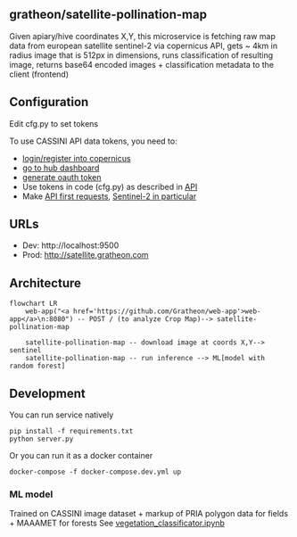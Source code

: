 ## gratheon/satellite-pollination-map
Given apiary/hive coordinates X,Y, this microservice is 
fetching raw map data from european satellite sentinel-2 via copernicus API,
gets ~ 4km in radius image that is 512px in dimensions,
runs classification of resulting image,
returns base64 encoded images + classification metadata to the client (frontend)


## Configuration
Edit cfg.py to set tokens

To use CASSINI API data tokens, you need to:
- [login/register into copernicus](https://identity.dataspace.copernicus.eu/auth/realms/CDSE/protocol/openid-connect/auth?client_id=cdse-public&response_type=code&scope=openid&redirect_uri=https%3A//dataspace.copernicus.eu/account/confirmed/1)
- [go to hub dashboard](https://shapps.dataspace.copernicus.eu/dashboard/#/)
- [generate oauth token](https://shapps.dataspace.copernicus.eu/dashboard/#/account/settings)
- Use tokens in code (cfg.py) as described in [API](https://documentation.dataspace.copernicus.eu/APIs/SentinelHub/Overview/Authentication.html#python)
- Make [API first requests](https://documentation.dataspace.copernicus.eu/notebook-samples/sentinelhub/introduction_to_SH_APIs.html), [Sentinel-2 in particular](https://documentation.dataspace.copernicus.eu/APIs/SentinelHub/Process/Examples/S2L2A.html)


## URLs
- Dev: http://localhost:9500
- Prod: http://satellite.gratheon.com


## Architecture

```mermaid
flowchart LR
    web-app("<a href='https://github.com/Gratheon/web-app'>web-app</a>\n:8080") -- POST / (to analyze Crop Map)--> satellite-pollination-map

	satellite-pollination-map -- download image at coords X,Y--> sentinel
	satellite-pollination-map -- run inference --> ML[model with random forest]
```

## Development
You can run service natively
```
pip install -f requirements.txt
python server.py
```

Or you can run it as a docker container
```
docker-compose -f docker-compose.dev.yml up
```

### ML model 
Trained on CASSINI image dataset + markup of PRIA polygon data for fields + MAAAMET for forests
See [vegetation_classificator.ipynb](./vegetation_classificator.ipynb)